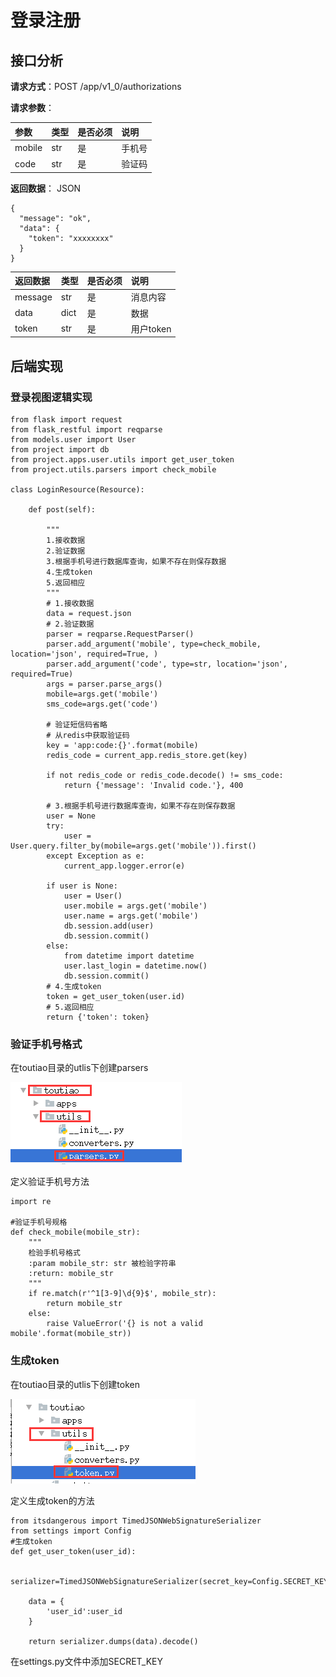# 登录注册

## 接口分析

**请求方式**：POST /app/v1\_0/authorizations

**请求参数**：

| 参数 | 类型 | 是否必须 | 说明 |
| :--- | :--- | :--- | :--- |
| mobile | str | 是 | 手机号 |
| code | str | 是 | 验证码 |

**返回数据**： JSON

```
{
  "message": "ok",
  "data": {
    "token": "xxxxxxxx"
  }
}
```

| 返回数据 | 类型 | 是否必须 | 说明 |
| :--- | :--- | :--- | :--- |
| message | str | 是 | 消息内容 |
| data | dict | 是 | 数据 |
| token | str | 是 | 用户token |

## 后端实现

### 登录视图逻辑实现

```
from flask import request
from flask_restful import reqparse
from models.user import User
from project import db
from project.apps.user.utils import get_user_token
from project.utils.parsers import check_mobile

class LoginResource(Resource):

    def post(self):

        """
        1.接收数据
        2.验证数据
        3.根据手机号进行数据库查询，如果不存在则保存数据
        4.生成token
        5.返回相应
        """
        # 1.接收数据
        data = request.json
        # 2.验证数据
        parser = reqparse.RequestParser()
        parser.add_argument('mobile', type=check_mobile, location='json', required=True, )
        parser.add_argument('code', type=str, location='json', required=True)
        args = parser.parse_args()
        mobile=args.get('mobile')
        sms_code=args.get('code')

        # 验证短信码省略
        # 从redis中获取验证码
        key = 'app:code:{}'.format(mobile)
        redis_code = current_app.redis_store.get(key)

        if not redis_code or redis_code.decode() != sms_code:
            return {'message': 'Invalid code.'}, 400

        # 3.根据手机号进行数据库查询，如果不存在则保存数据
        user = None
        try:
            user = User.query.filter_by(mobile=args.get('mobile')).first()
        except Exception as e:
            current_app.logger.error(e)

        if user is None:
            user = User()
            user.mobile = args.get('mobile')
            user.name = args.get('mobile')
            db.session.add(user)
            db.session.commit()
        else:
            from datetime import datetime
            user.last_login = datetime.now()
            db.session.commit()
        # 4.生成token
        token = get_user_token(user.id)
        # 5.返回相应
        return {'token': token}
```

### 验证手机号格式

在toutiao目录的utlis下创建parsers

![](/assets/toutiao_utils_parsers.png)

定义验证手机号方法

```
import re

#验证手机号规格
def check_mobile(mobile_str):
    """
    检验手机号格式
    :param mobile_str: str 被检验字符串
    :return: mobile_str
    """
    if re.match(r'^1[3-9]\d{9}$', mobile_str):
        return mobile_str
    else:
        raise ValueError('{} is not a valid mobile'.format(mobile_str))
```

### 生成token

在toutiao目录的utlis下创建token

![](/assets/toutiao_utils_token.png)

定义生成token的方法

```
from itsdangerous import TimedJSONWebSignatureSerializer
from settings import Config
#生成token
def get_user_token(user_id):

    serializer=TimedJSONWebSignatureSerializer(secret_key=Config.SECRET_KEY,expires_in=3600)

    data = {
        'user_id':user_id
    }

    return serializer.dumps(data).decode()
```

在settings.py文件中添加SECRET\_KEY

```

```



